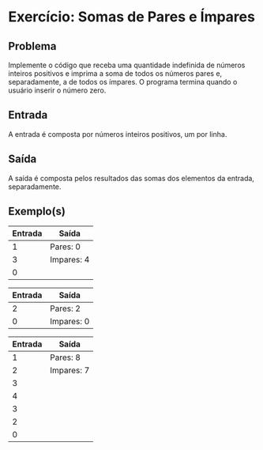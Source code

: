 Exercício: Somas de Pares e Ímpares
===================================


Problema
--------

Implemente o código que receba uma quantidade indefinida de números inteiros positivos e imprima a soma de todos os números pares e, separadamente, a de todos os ímpares. O programa termina quando o usuário inserir o número zero.


Entrada
-------

A entrada é composta por números inteiros positivos, um por linha.


Saída
-------

A saída é composta pelos resultados das somas dos elementos da entrada, separadamente.

Exemplo(s)
----------

| Entrada | Saída      |
|---------|------------|
| 1       | Pares: 0   |
| 3       | Impares: 4 |
| 0       |            |

| Entrada | Saída      |
|---------|------------|
| 2       | Pares: 2   |
| 0       | Impares: 0 |


| Entrada | Saída      |
|---------|------------|
| 1       | Pares: 8   |
| 2       | Impares: 7 |
| 3       |            |
| 4       |            |
| 3       |            |
| 2       |            |
| 0       |            |